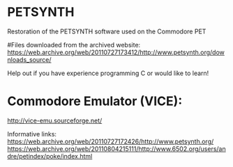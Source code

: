 # PETSYNTH
Restoration of the PETSYNTH software used on the Commodore PET

#Files downloaded from the archived website:
https://web.archive.org/web/20110727173412/http://www.petsynth.org/downloads_source/

Help out if you have experience programming C or would like to learn!


# Commodore Emulator (VICE):
http://vice-emu.sourceforge.net/

Informative links:
https://web.archive.org/web/20110727172426/http://www.petsynth.org/
https://web.archive.org/web/20110804215111/http://www.6502.org/users/andre/petindex/poke/index.html
